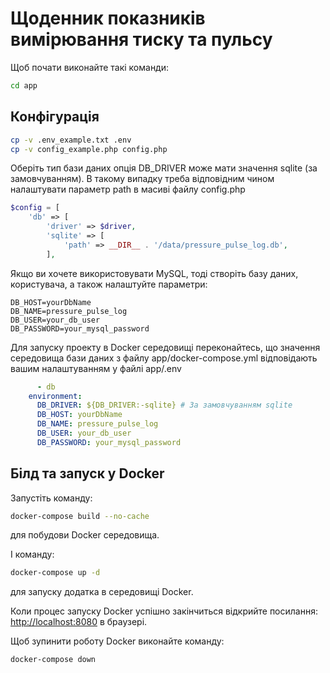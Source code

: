 # Щоденник показників вимірювання тиску та пульсу

Щоб почати виконайте такі команди:

```bash
cd app
```

## Конфігурація

```bash
cp -v .env_example.txt .env
cp -v config_example.php config.php
```

Оберіть тип бази даних опція DB_DRIVER може мати значення sqlite (за замовчуванням).
В такому випадку треба відповідним чином налаштувати параметр path в масиві файлу config.php

```php
$config = [
    'db' => [
        'driver' => $driver,
        'sqlite' => [
            'path' => __DIR__ . '/data/pressure_pulse_log.db',
        ],
```

Якщо ви хочете використовувати MySQL, тоді створіть базу даних, користувача, а також налаштуйте параметри:

```dotenv
DB_HOST=yourDbName
DB_NAME=pressure_pulse_log
DB_USER=your_db_user
DB_PASSWORD=your_mysql_password
```

Для запуску проекту в Docker середовищі переконайтесь, що значення середовища бази даних з файлу app/docker-compose.yml відповідають вашим налаштуванням у файлі app/.env

```yaml
      - db
    environment:
      DB_DRIVER: ${DB_DRIVER:-sqlite} # За замовчуванням sqlite
      DB_HOST: yourDbName
      DB_NAME: pressure_pulse_log
      DB_USER: your_db_user
      DB_PASSWORD: your_mysql_password
```

## Білд та запуск у Docker

Запустіть команду:

```bash
docker-compose build --no-cache
```

для побудови Docker середовища.

І команду:

```bash
docker-compose up -d
```
для запуску додатка в середовищі Docker.

Коли процес запуску Docker успішно закінчиться відкрийте посилання: <http://localhost:8080> в браузері.

Щоб зупинити роботу Docker виконайте команду:

```bash
docker-compose down
```
